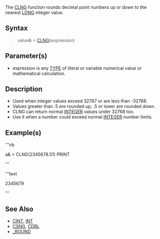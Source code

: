 The [CLNG](CLNG) function rounds decimal point numbers up or down to the nearest [LONG](LONG) integer value. 


## Syntax

>  value& = [CLNG](CLNG)(expression)


## Parameter(s)

* expression is any [TYPE](TYPE) of literal or variable numerical value or mathematical calculation.


## Description

* Used when integer values exceed 32767 or are less than -32768.
* Values greater than .5 are rounded up; .5 or lower are rounded down. 
* CLNG can return normal [INTEGER](INTEGER) values under 32768 too.
* Use it when a number could exceed normal [INTEGER](INTEGER) number limits.


## Example(s)


'''vb

 a& = CLNG(2345678.51)
 PRINT

'''


'''text


 2345679 

'''



## See Also

* [CINT](CINT), [INT](INT) 
* [CSNG](CSNG), [CDBL](CDBL)
* [_ROUND](_ROUND)




